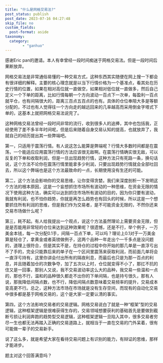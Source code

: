 ```yaml
---
title: "什么是网格交易法?"
post_status: publish
post_date: 2023-07-16 04:27:48
skip_file: no
custom_fields: 
  post-format: aside
taxonomy:
  category:
        - "ganhuo"
---
```


感谢Eric pan的邀请。本人有幸曾经一段时间痴迷于网格交易法。但是一段时间后果断放弃。

网格交易法是非常通俗易懂的一种交易方式，这种东西其实随便在网上搜一下都会有很详细的解释。主要的核心理念就是以当下行情价格为一个基准点，看其处在历史行情的位置，如果在相对高位就一直做空，如果相对低位就一直做多，然后自己定义一个下单的距离，比如行情每朝一个方向波动一百点下一次单，每盈利一百点就平仓，也有间隔很大的，距离三百点五百点的也有。具体的仓位奉陪大多是等额分配的，不过也有人觉得往一个方向走的越远回来的几率越高而采用倒金字塔式下单的，这基本上就把网格交易法说完了。

这种网格交易法曾经一段时间非常的流行，收到很多人的追捧，其中也包括我，正经使用了差不多半年时间呢，但是后来随着自身交易认知的提高，也就放弃了，我就自己的经历提出其一些弊端吧。

第一，只适用于震荡行情。有人说这怎么能算是弊端呢？行情大多数时间都是在震荡，一个能适应应用震荡行情的方法应该很无敌啊。在震荡行情确实很无敌，可以反复的下单和收取利润，但是一旦出现趋势行情，这种方法只有死路一条，换句话说，这个方法不论你在震荡行情里能拿多少利润，只要出现趋势行情就会全部吐回去，所以这个弊端也是这个方法最致命的一点，长期使用没有生还的可能。

第二，这个方法会影响你的交易思维，让你变得贪婪。我们来深度剖析一下发明这个方法的根本原因，这是一个妄想抓住市场所有波动的一种思维，在资金无限的情况下使用这种方法，确实可以达到抓住市场所有波动的目的，因为你只要有波动，我就有利润，也不怕你趋势，你就是再怎么趋势也有回头的时候，所以这是一个想要抓住所有利润的思维，但是我们作为交易者，是不可能资金无限的，不然你还来交易市场做什么呢？

第三，耗不起。有人给我提出一个观点，说这个方法虽然理论上需要资金无限，但是是否能用非常轻的仓位来达到这种效果呢？很遗憾，还是不行，举个例子，一万美金本钱，每一次分配0.1手，间隔一百点下单，可以吗？理论上0.1对于一万美金算是轻仓了，拿黄金或者英镑做例子，这两个品种一年走出个一千多点是没问题的，道理上很符合，但是其实不是，在持仓的过程中你开始的那几单是一直浮亏出不了手的，完全只能靠后来的单子在一个区间里震荡来获取利润，而前面几单将会一直浮亏持有，这里你讲会付出所有的隔夜利息，而最后也只是为那一百点的利息，并且随着加仓的次数争夺，加了五次以上时，仓位就变得不小了，那扛不抗的住又是一回事，那别人又说，我不交易波动率这么大的品种，我交易一些温和一点的，那也不行，温和的品种很久都走不出你的下单间隔，也是持亏很久，那有人说，那我降低间隔点数，也不行，降低间隔点数意味着交易频率的提升，交易成本变高更不行。总之，这种方法市场在市场就是没有生存空间，而现有的自动化交易中很多都是基于网格交易的，这个是大家一定要认清的事实。

第四，这个方法影响交易者的交易逻辑。网格交易说白了就是一种“框架”型的交易逻辑，这种框架逻辑是很难获得生存的，交易领域想要获利的基础首先是要做到截断亏损让利润奔跑的趋势型交易逻辑，这种框架逻辑一旦陷入其中，很多交易者穷尽一生也都无法再踏入正确的交易道路上，就相当于一直在交易的门外呆着，很有可能做一辈子的交易新手。

说了这么多，就是希望大家在看待交易问题上有识别的能力，有辩证的思维，那样才能进步。

题主对这个回答满意吗？
